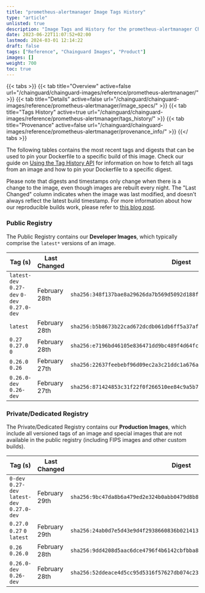 ```yaml
---
title: "prometheus-alertmanager Image Tags History"
type: "article"
unlisted: true
description: "Image Tags and History for the prometheus-alertmanager Chainguard Image"
date: 2023-06-22T11:07:52+02:00
lastmod: 2024-03-01 12:14:22
draft: false
tags: ["Reference", "Chainguard Images", "Product"]
images: []
weight: 700
toc: true
---
```


{{< tabs >}}
{{< tab title="Overview" active=false url="/chainguard/chainguard-images/reference/prometheus-alertmanager/" >}}
{{< tab title="Details" active=false url="/chainguard/chainguard-images/reference/prometheus-alertmanager/image_specs/" >}}
{{< tab title="Tags History" active=true url="/chainguard/chainguard-images/reference/prometheus-alertmanager/tags_history/" >}}
{{< tab title="Provenance" active=false url="/chainguard/chainguard-images/reference/prometheus-alertmanager/provenance_info/" >}}
{{</ tabs >}}

The following tables contains the most recent tags and digests that can be used to pin your Dockerfile to a specific build of this image. Check our guide on [Using the Tag History API](/chainguard/chainguard-images/using-the-tag-history-api/) for information on how to fetch all tags from an image and how to pin your Dockerfile to a specific digest.

Please note that digests and timestamps only change when there is a change to the image, even though images are rebuilt every night. The "Last Changed" column indicates when the image was last modified, and doesn't always reflect the latest build timestamp. For more information about how our reproducible builds work, please refer to [this blog post](https://www.chainguard.dev/unchained/reproducing-chainguards-reproducible-image-builds).

### Public Registry
The Public Registry contains our **Developer Images**, which typically comprise the `latest*` versions of an image.

| Tag (s)                                       | Last Changed  | Digest                                                                    |
|-----------------------------------------------|---------------|---------------------------------------------------------------------------|
|  `latest-dev` `0.27-dev` `0-dev` `0.27.0-dev` | February 28th | `sha256:348f137bae8a29626da7b569d5092d188fe7bbe200c34688883acca5bf569a46` |
|  `latest`                                     | February 28th | `sha256:b5b8673b22cad672dcdb061db6ff5a37aff1ea0a1ccf2b8ebff3a96642f3edb9` |
|  `0.27` `0.27.0` `0`                          | February 28th | `sha256:e7196bd46105e836471dd9bc489f4d64fc3779dee46f428ca17e550eaca9aa68` |
|  `0.26.0` `0.26`                              | February 27th | `sha256:22637feebebf96d09ec2a3c21ddc1a676a06095c0ad0b7fc8d7f5bb81b55cbe5` |
|  `0.26.0-dev` `0.26-dev`                      | February 27th | `sha256:871424853c31f22f0f266510ee84c9a5b79a915bc5726b2ed30f9eeeadaac571` |


### Private/Dedicated Registry
The Private/Dedicated Registry contains our **Production Images**, which include all versioned tags of an image and special images that are not available in the public registry (including FIPS images and other custom builds).

| Tag (s)                                       | Last Changed  | Digest                                                                    |
|-----------------------------------------------|---------------|---------------------------------------------------------------------------|
|  `0-dev` `0.27-dev` `latest-dev` `0.27.0-dev` | February 29th | `sha256:9bc47da8b6a479ed2e324b0abb0479d8b8e5686434a6e8e4fc38213b8a5fd895` |
|  `0.27.0` `0.27` `0` `latest`                 | February 29th | `sha256:24ab0d7e5d43e9d4f2938660836b0214136f693cbd56f784aef48560ed647e4f` |
|  `0.26` `0.26.0`                              | February 28th | `sha256:9dd4208d5aac6dce4796f4b6142cbfbba88a2e6bd1d057756c5718a1600569e2` |
|  `0.26.0-dev` `0.26-dev`                      | February 28th | `sha256:52ddeace4d5cc95d5316f57627db074c23c20506a0c6a476ce1b6a181afd7f04` |

